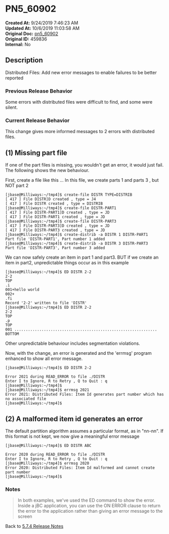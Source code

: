 # PN5_60902

**Created At:** 9/24/2019 7:46:23 AM  
**Updated At:** 10/6/2019 11:03:58 AM  
**Original Doc:** [pn5_60902](https://docs.jbase.com/75024-5-7-4-release-notes/pn5_60902)  
**Original ID:** 459836  
**Internal:** No  

## Description

Distributed Files: Add new error messages to enable failures to be better reported

### Previous Release Behavior

Some errors with distributed files were difficult to find, and some were silent.

### Current Release Behavior

This change gives more informed messages to 2 errors with distributed files.

## (1) Missing part file

If one of the part files is missing, you wouldn't get an error, it would just fail. The following shows the new behaviour.

First, create a file like this ... In this file, we create parts 1 and parts 3 , but NOT part 2

```
[jbase@Milliways:~/tmp4]$ create-file DISTR TYPE=DISTRIB
[ 417 ] File DISTR]D created , type = J4
[ 417 ] File DISTR created , type = DISTRIB
[jbase@Milliways:~/tmp4]$ create-file DISTR-PART1
[ 417 ] File DISTR-PART1]D created , type = JD
[ 417 ] File DISTR-PART1 created , type = JD
[jbase@Milliways:~/tmp4]$ create-file DISTR-PART3
[ 417 ] File DISTR-PART3]D created , type = JD
[ 417 ] File DISTR-PART3 created , type = JD
[jbase@Milliways:~/tmp4]$ create-distrib -a DISTR 1 DISTR-PART1
Part file 'DISTR-PART1', Part number 1 added
[jbase@Milliways:~/tmp4]$ create-distrib -a DISTR 3 DISTR-PART3
Part file 'DISTR-PART3', Part number 3 added
```

We can now safely create an item in part 1 and part3. BUT if we create an item in part2, unpredictable things occur as in this example

```
[jbase@Milliways:~/tmp4]$ ED DISTR 2-2
2-2
TOP
.i
001+hello world
002+
.fi
Record '2-2' written to file 'DISTR'
[jbase@Milliways:~/tmp4]$ ED DISTR 2-2
2-2
TOP
.p
TOP
001 ...............................................................
BOTTOM
```

Other unpredictable behaviour includes segmentation violations.

Now, with the change, an error is generated and the 'errmsg' program enhanced to show all error message.

```
[jbase@Milliways:~/tmp4]$ ED DISTR 2-2

Error 2021 during READ_ERROR to file ./DISTR
Enter I to Ignore, R to Retry , Q to Quit : q
[jbase@Milliways:~/tmp4]$
[jbase@Milliways:~/tmp4]$ errmsg 2021
Error 2021: Distributed Files: Item Id generates part number which has no associated file
[jbase@Milliways:~/tmp4]$
```

## (2) A malformed item id generates an error

The default partition algorithm assumes a particular format, as in "nn-nn". If this format is not kept, we now give a meaningful error message

```
[jbase@Milliways:~/tmp4]$ ED DISTR ABC

Error 2020 during READ_ERROR to file ./DISTR
Enter I to Ignore, R to Retry , Q to Quit : q
[jbase@Milliways:~/tmp4]$ errmsg 2020
Error 2020: Distributed Files: Item Id malformed and cannot create part number
[jbase@Milliways:~/tmp4]$
```

### Notes

>In both examples, we've used the ED command to show the error. Inside a jBC application, you can use the ON ERROR clause to return the error to the application rather than giving an error message to the screen

Back to [5.7.4 Release Notes](./../README.md)
